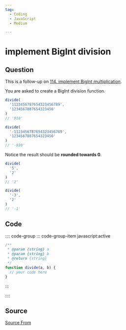 ```yaml
---
tag:
  - Coding
  - JavaScript
  - Medium

---
```

  
# implement BigInt division

## Question
This is a follow-up on [114\. implement BigInt multiplication](https://bigfrontend.dev/problem/implement-BigInt-multiplication).

You are asked to create a BigInt division function.

```js
divide(
  '1123456787654323456789', 
  '1234567887654323456'
)
// '910'

divide(
  '-1123456787654323456789', 
  '1234567887654323456'
)
// '-910'
```

Notice the result should be **rounded towards 0**.

```js
divide(
  '5', 
  '2'
)
// '2'

divide(
  '-3', 
  '2'
)
// '-1'
```

## Code
:::: code-group
::: code-group-item javascript:active
```javascript
/**
 * @param {string} a
 * @param {string} b
 * @return {string}
 */
function divide(a, b) {
  // your code here
}
```
:::
    
::::



##  Source
[Source From](https://bigfrontend.dev/problem/implement-BigInt-division)

  